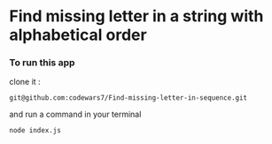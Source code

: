 # Find missing letter in a string with alphabetical order

### To run this app
clone it :
```
git@github.com:codewars7/Find-missing-letter-in-sequence.git
```

and run a command in your terminal
```
node index.js
```
